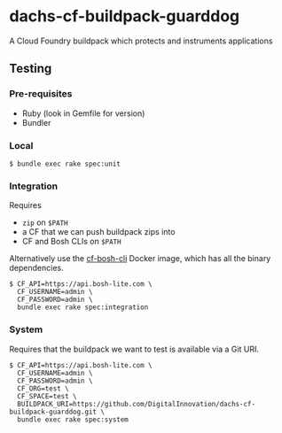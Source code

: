 # dachs-cf-buildpack-guarddog

A Cloud Foundry buildpack which protects and instruments applications

## Testing

### Pre-requisites

* Ruby (look in Gemfile for version)
* Bundler

### Local

```
$ bundle exec rake spec:unit
```

### Integration

Requires

* `zip` on `$PATH`
* a CF that we can push buildpack zips into
* CF and Bosh CLIs on `$PATH`

Alternatively use the [cf-bosh-cli](https://github.com/Orange-OpenSource/orange-cf-bosh-cli) Docker image, which has all the binary dependencies.

```
$ CF_API=https://api.bosh-lite.com \
  CF_USERNAME=admin \
  CF_PASSWORD=admin \
  bundle exec rake spec:integration
```

### System

Requires that the buildpack we want to test is available via a Git URI.

```
$ CF_API=https://api.bosh-lite.com \
  CF_USERNAME=admin \
  CF_PASSWORD=admin \
  CF_ORG=test \
  CF_SPACE=test \
  BUILDPACK_URI=https://github.com/DigitalInnovation/dachs-cf-buildpack-guarddog.git \
  bundle exec rake spec:system
```
